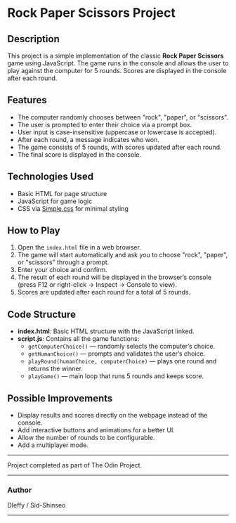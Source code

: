 # Rock Paper Scissors Project

## Description

This project is a simple implementation of the classic **Rock Paper Scissors** game using JavaScript. The game runs in the console and allows the user to play against the computer for 5 rounds. Scores are displayed in the console after each round.

## Features

- The computer randomly chooses between "rock", "paper", or "scissors".
- The user is prompted to enter their choice via a prompt box.
- User input is case-insensitive (uppercase or lowercase is accepted).
- After each round, a message indicates who won.
- The game consists of 5 rounds, with scores updated after each round.
- The final score is displayed in the console.

## Technologies Used

- Basic HTML for page structure
- JavaScript for game logic
- CSS via [Simple.css](https://simplecss.org/) for minimal styling

## How to Play

1. Open the `index.html` file in a web browser.
2. The game will start automatically and ask you to choose "rock", "paper", or "scissors" through a prompt.
3. Enter your choice and confirm.
4. The result of each round will be displayed in the browser’s console (press F12 or right-click → Inspect → Console to view).
5. Scores are updated after each round for a total of 5 rounds.

## Code Structure

- **index.html**: Basic HTML structure with the JavaScript linked.
- **script.js**: Contains all the game functions:
  - `getComputerChoice()` — randomly selects the computer’s choice.
  - `getHumanChoice()` — prompts and validates the user’s choice.
  - `playRound(humanChoice, computerChoice)` — plays one round and returns the winner.
  - `playGame()` — main loop that runs 5 rounds and keeps score.

## Possible Improvements

- Display results and scores directly on the webpage instead of the console.
- Add interactive buttons and animations for a better UI.
- Allow the number of rounds to be configurable.
- Add a multiplayer mode.

---

Project completed as part of The Odin Project.

---

### Author

Dleffy / Sid-Shinseo

---
